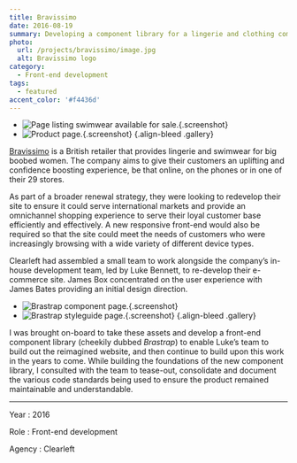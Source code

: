 ```yaml
---
title: Bravissimo
date: 2016-08-19
summary: Developing a component library for a lingerie and clothing company for big boobed women.
photo:
  url: /projects/bravissimo/image.jpg
  alt: Bravissimo logo
category:
  - Front-end development
tags:
  - featured
accent_color: '#f4436d'
---
```

* ![Page listing swimwear available for sale.](screenshot_swimwear.png "Component preview and underlying code shown within Brastrap."){.screenshot}
* ![Product page.](screenshot_product.png "Brastrap styleguide page detailing colour palettes."){.screenshot}
  {.align-bleed .gallery}

[Bravissimo][1] is a British retailer that provides lingerie and swimwear for big boobed women. The company aims to give their customers an uplifting and confidence boosting experience, be that online, on the phones or in one of their 29 stores.

As part of a broader renewal strategy, they were looking to redevelop their site to ensure it could serve international markets and provide an omnichannel shopping experience to serve their loyal customer base efficiently and effectively. A new responsive front-end would also be required so that the site could meet the needs of customers who were increasingly browsing with a wide variety of different device types.

Clearleft had assembled a small team to work alongside the company’s in-house development team, led by Luke Bennett, to re-develop their e-commerce site. James Box concentrated on the user experience with James Bates providing an initial design direction.

* ![Brastrap component page.](screenshot_brastrap_component.png "Component preview and underlying code shown within Brastrap."){.screenshot}
* ![Brastrap styleguide page.](screenshot_brastrap_palette.png "Brastrap styleguide page detailing colour palettes."){.screenshot}
  {.align-bleed .gallery}

I was brought on-board to take these assets and develop a front-end component library (cheekily dubbed *Brastrap*) to enable Luke’s team to build out the reimagined website, and then continue to build upon this work in the years to come. While building the foundations of the new component library, I consulted with the team to tease-out, consolidate and document the various code standards being used to ensure the product remained maintainable and understandable.

---

Year
: 2016

Role
: Front-end development

Agency
: Clearleft

[1]: https://www.bravissimo.com
